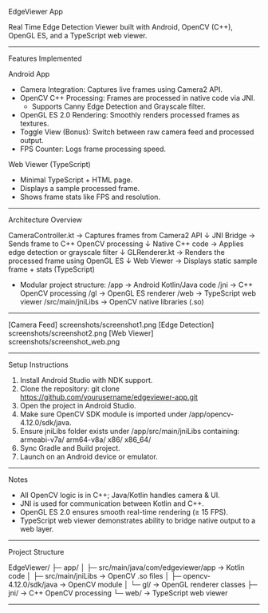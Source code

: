EdgeViewer App

Real Time Edge Detection Viewer built with Android, OpenCV (C++), OpenGL ES, and a TypeScript web viewer.

---

Features Implemented

Android App
- Camera Integration: Captures live frames using Camera2 API.
- OpenCV C++ Processing: Frames are processed in native code via JNI.
  - Supports Canny Edge Detection and Grayscale filter.
- OpenGL ES 2.0 Rendering: Smoothly renders processed frames as textures.
- Toggle View (Bonus): Switch between raw camera feed and processed output.
- FPS Counter: Logs frame processing speed.

Web Viewer (TypeScript)
- Minimal TypeScript + HTML page.
- Displays a sample processed frame.
- Shows frame stats like FPS and resolution.

---

Architecture Overview

CameraController.kt  → Captures frames from Camera2 API
      ↓
JNI Bridge          → Sends frame to C++ OpenCV processing
      ↓
Native C++ code     → Applies edge detection or grayscale filter
      ↓
GLRenderer.kt       → Renders the processed frame using OpenGL ES
      ↓
Web Viewer          → Displays static sample frame + stats (TypeScript)

- Modular project structure:
/app          → Android Kotlin/Java code
/jni          → C++ OpenCV processing
/gl           → OpenGL ES renderer
/web          → TypeScript web viewer
/src/main/jniLibs → OpenCV native libraries (.so)

---

[Camera Feed] screenshots/screenshot1.png
[Edge Detection] screenshots/screenshot2.png
[Web Viewer] screenshots/screenshot_web.png

---

Setup Instructions

1. Install Android Studio with NDK support.
2. Clone the repository:
   git clone https://github.com/yourusername/edgeviewer-app.git
3. Open the project in Android Studio.
4. Make sure OpenCV SDK module is imported under /app/opencv-4.12.0/sdk/java.
5. Ensure jniLibs folder exists under /app/src/main/jniLibs containing:
   armeabi-v7a/
   arm64-v8a/
   x86/
   x86_64/
6. Sync Gradle and Build project.
7. Launch on an Android device or emulator.

---

Notes

- All OpenCV logic is in C++; Java/Kotlin handles camera & UI.
- JNI is used for communication between Kotlin and C++.
- OpenGL ES 2.0 ensures smooth real-time rendering (≥ 15 FPS).
- TypeScript web viewer demonstrates ability to bridge native output to a web layer.

---

Project Structure

EdgeViewer/
 ├─ app/
 │   ├─ src/main/java/com/edgeviewer/app  → Kotlin code
 │   ├─ src/main/jniLibs                  → OpenCV .so files
 │   ├─ opencv-4.12.0/sdk/java            → OpenCV module
 │   └─ gl/                               → OpenGL renderer classes
 ├─ jni/                                  → C++ OpenCV processing
 └─ web/                                  → TypeScript web viewer

---


